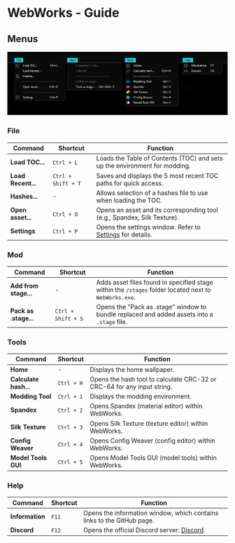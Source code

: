 # WebWorks - Guide
## Menus
![Menus screenshot](Screenshots/Menus.png)
### File
| Command            | Shortcut           | Function                                                                   |
| ------------------ | ------------------ | -------------------------------------------------------------------------- |
| **Load TOC...**    | `Ctrl + L`         | Loads the Table of Contents (TOC) and sets up the environment for modding. |
| **Load Recent...** | `Ctrl + Shift + T` | Saves and displays the 5 most recent TOC paths for quick access.           |
| **Hashes...**      | -                  | Allows selection of a hashes file to use when loading the TOC.             |
| **Open asset...**  | `Ctrl + O`         | Opens an asset and its corresponding tool (e.g., Spandex, Silk Texture).   |
| **Settings**       | `Ctrl + P`         | Opens the settings window. Refer to [Settings](#settings) for details.     |

### Mod
| Command               | Shortcut           | Function                                                                                              |
| --------------------- | ------------------ | ----------------------------------------------------------------------------------------------------- |
| **Add from stage...** | -                  | Adds asset files found in specified stage within the `/stages` folder located next to `WebWorks.exe`. |
| **Pack as .stage...** | `Ctrl + Shift + S` | Opens the "Pack as .stage" window to bundle replaced and added assets into a `.stage` file.           |

### Tools
| Command               | Shortcut   | Function                                                                |
| --------------------- | ---------- | ----------------------------------------------------------------------- |
| **Home**              | -          | Displays the home wallpaper.                                            |
| **Calculate hash...** | `Ctrl + H` | Opens the hash tool to calculate CRC-32 or CRC-64 for any input string. |
| **Modding Tool**      | `Ctrl + 1` | Displays the modding environment.                                       |
| **Spandex**           | `Ctrl + 2` | Opens Spandex (material editor) within WebWorks.                        |
| **Silk Texture**      | `Ctrl + 3` | Opens Silk Texture (texture editor) within WebWorks.                    |
| **Config Weaver**     | `Ctrl + 4` | Opens Config Weaver (config editor) within WebWorks.                    |
| **Model Tools GUI**   | `Ctrl + 5` | Opens Model Tools GUI (model tools) within WebWorks.                    |

### Help
| Command         | Shortcut | Function                                                                |
| --------------- | -------- | ----------------------------------------------------------------------- |
| **Information** | `F11`    | Opens the information window, which contains links to the GitHub page.  |
| **Discord**     | `F12`    | Opens the official Discord server: [Discord](https://discord.com). |